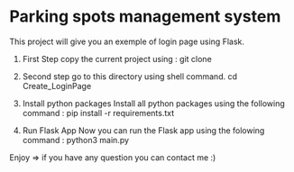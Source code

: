 # Parking spots management system
This project will give you an exemple of login page using Flask. 

1. First Step 
copy the current project using : git clone 

2. Second step
go to this directory using shell command. 
cd Create_LoginPage

3. Install python packages
Install all python packages using the following command : pip install -r requirements.txt

4. Run Flask App
Now you can run the Flask app using the folowing command : python3 main.py

Enjoy => if you have any question you can contact me :) 
